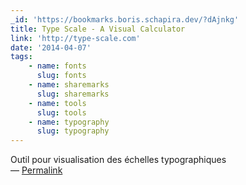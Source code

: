 ```yaml
---
_id: 'https://bookmarks.boris.schapira.dev/?dAjnkg'
title: Type Scale - A Visual Calculator
link: 'http://type-scale.com'
date: '2014-04-07'
tags:
    - name: fonts
      slug: fonts
    - name: sharemarks
      slug: sharemarks
    - name: tools
      slug: tools
    - name: typography
      slug: typography
---
```


Outil pour visualisation des échelles typographiques <br>&#8212;
<a href="https://bookmarks.boris.schapira.dev/?dAjnkg" title="Permalink">Permalink</a>
